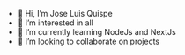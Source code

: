 - 👋 Hi, I’m Jose Luis Quispe
- 👀 I’m interested in all
- 🌱 I’m currently learning NodeJs and NextJs
- 💞️ I’m looking to collaborate on projects

<!---
JoseLuisGit/JoseLuisGit is a ✨ special ✨ repository because its `README.md` (this file) appears on your GitHub profile.
You can click the Preview link to take a look at your changes.
--->
